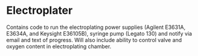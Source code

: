 # Electroplater

Contains code to run the electroplating power supplies (Agilent E3631A, E3634A, and Keysight E36105B), syringe pump (Legato 130) and notify via email and text of progress. Will also include ability to control valve and oxygen content in electroplating chamber.
